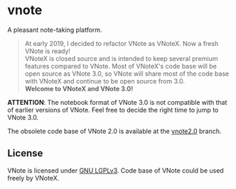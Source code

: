 # vnote
A pleasant note-taking platform.

> At early 2019, I decided to refactor VNote as VNoteX. Now a fresh VNote is ready!  
> VNoteX is closed source and is intended to keep several premium features compared to VNote. Most of VNoteX's code base will be open source as VNote 3.0, so VNote will share most of the code base with VNoteX and continue to be open source from 3.0.  
> **Welcome to VNoteX and VNote 3.0!**

**ATTENTION**: The notebook format of VNote 3.0 is not compatible with that of earlier versions of VNote. Feel free to decide the right time to jump to VNote 3.0.

The obsolete code base of VNote 2.0 is available at the [vnote2.0](https://github.com/vnotex/vnote/tree/vnote2.0) branch.

## License
VNote is licensed under [GNU LGPLv3](https://opensource.org/licenses/LGPL-3.0). Code base of VNote could be used freely by VNoteX.
